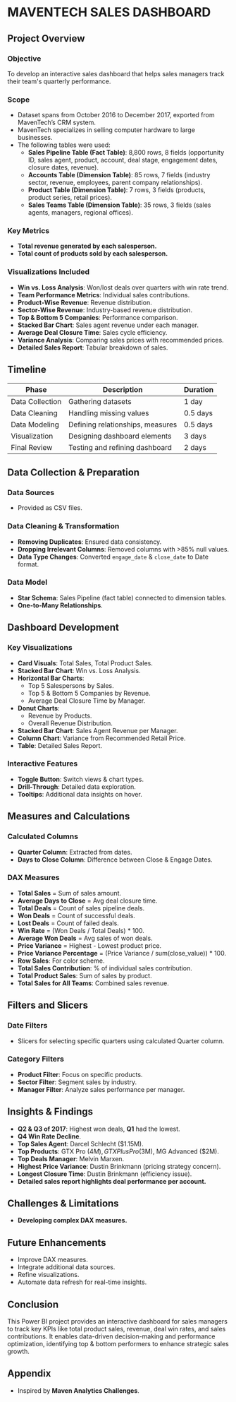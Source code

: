 # MAVENTECH SALES DASHBOARD

## Project Overview

### Objective
To develop an interactive sales dashboard that helps sales managers track their team's quarterly performance.

### Scope
- Dataset spans from October 2016 to December 2017, exported from MavenTech’s CRM system.
- MavenTech specializes in selling computer hardware to large businesses.
- The following tables were used:
  - **Sales Pipeline Table (Fact Table)**: 8,800 rows, 8 fields (opportunity ID, sales agent, product, account, deal stage, engagement dates, closure dates, revenue).
  - **Accounts Table (Dimension Table)**: 85 rows, 7 fields (industry sector, revenue, employees, parent company relationships).
  - **Product Table (Dimension Table)**: 7 rows, 3 fields (products, product series, retail prices).
  - **Sales Teams Table (Dimension Table)**: 35 rows, 3 fields (sales agents, managers, regional offices).

### Key Metrics
- **Total revenue generated by each salesperson.**
- **Total count of products sold by each salesperson.**

### Visualizations Included
- **Win vs. Loss Analysis**: Won/lost deals over quarters with win rate trend.
- **Team Performance Metrics**: Individual sales contributions.
- **Product-Wise Revenue**: Revenue distribution.
- **Sector-Wise Revenue**: Industry-based revenue distribution.
- **Top & Bottom 5 Companies**: Performance comparison.
- **Stacked Bar Chart**: Sales agent revenue under each manager.
- **Average Deal Closure Time**: Sales cycle efficiency.
- **Variance Analysis**: Comparing sales prices with recommended prices.
- **Detailed Sales Report**: Tabular breakdown of sales.

## Timeline

| Phase              | Description                        | Duration |
|--------------------|--------------------------------|-----------|
| Data Collection   | Gathering datasets             | 1 day     |
| Data Cleaning     | Handling missing values        | 0.5 days  |
| Data Modeling     | Defining relationships, measures | 0.5 days  |
| Visualization     | Designing dashboard elements    | 3 days    |
| Final Review     | Testing and refining dashboard | 2 days    |

## Data Collection & Preparation

### Data Sources
- Provided as CSV files.

### Data Cleaning & Transformation
- **Removing Duplicates**: Ensured data consistency.
- **Dropping Irrelevant Columns**: Removed columns with >85% null values.
- **Data Type Changes**: Converted `engage_date` & `close_date` to Date format.

### Data Model
- **Star Schema**: Sales Pipeline (fact table) connected to dimension tables.
- **One-to-Many Relationships**.

## Dashboard Development

### Key Visualizations
- **Card Visuals**: Total Sales, Total Product Sales.
- **Stacked Bar Chart**: Win vs. Loss Analysis.
- **Horizontal Bar Charts**: 
  - Top 5 Salespersons by Sales.
  - Top 5 & Bottom 5 Companies by Revenue.
  - Average Deal Closure Time by Manager.
- **Donut Charts**: 
  - Revenue by Products.
  - Overall Revenue Distribution.
- **Stacked Bar Chart**: Sales Agent Revenue per Manager.
- **Column Chart**: Variance from Recommended Retail Price.
- **Table**: Detailed Sales Report.

### Interactive Features
- **Toggle Button**: Switch views & chart types.
- **Drill-Through**: Detailed data exploration.
- **Tooltips**: Additional data insights on hover.

## Measures and Calculations

### Calculated Columns
- **Quarter Column**: Extracted from dates.
- **Days to Close Column**: Difference between Close & Engage Dates.

### DAX Measures
- **Total Sales** = Sum of sales amount.
- **Average Days to Close** = Avg deal closure time.
- **Total Deals** = Count of sales pipeline deals.
- **Won Deals** = Count of successful deals.
- **Lost Deals** = Count of failed deals.
- **Win Rate** = (Won Deals / Total Deals) * 100.
- **Average Won Deals** = Avg sales of won deals.
- **Price Variance** = Highest - Lowest product price.
- **Price Variance Percentage** = (Price Variance / sum(close_value)) * 100.
- **Row Sales**: For color scheme.
- **Total Sales Contribution**: % of individual sales contribution.
- **Total Product Sales**: Sum of sales by product.
- **Total Sales for All Teams**: Combined sales revenue.

## Filters and Slicers

### Date Filters
- Slicers for selecting specific quarters using calculated Quarter column.

### Category Filters
- **Product Filter**: Focus on specific products.
- **Sector Filter**: Segment sales by industry.
- **Manager Filter**: Analyze sales performance per manager.

## Insights & Findings
- **Q2 & Q3 of 2017**: Highest won deals, **Q1** had the lowest.
- **Q4 Win Rate Decline**.
- **Top Sales Agent**: Darcel Schlecht ($1.15M).
- **Top Products**: GTX Pro ($4M), GTX Plus Pro ($3M), MG Advanced ($2M).
- **Top Deals Manager**: Melvin Marxen.
- **Highest Price Variance**: Dustin Brinkmann (pricing strategy concern).
- **Longest Closure Time**: Dustin Brinkmann (efficiency issue).
- **Detailed sales report highlights deal performance per account.**

## Challenges & Limitations
- **Developing complex DAX measures.**

## Future Enhancements
- Improve DAX measures.
- Integrate additional data sources.
- Refine visualizations.
- Automate data refresh for real-time insights.

## Conclusion
This Power BI project provides an interactive dashboard for sales managers to track key KPIs like total product sales, revenue, deal win rates, and sales contributions. It enables data-driven decision-making and performance optimization, identifying top & bottom performers to enhance strategic sales growth.

## Appendix
- Inspired by **Maven Analytics Challenges**.
